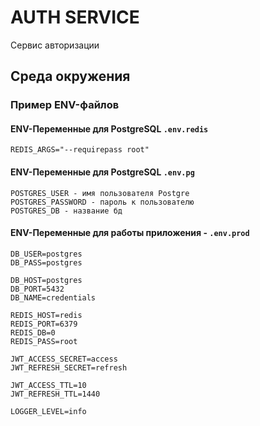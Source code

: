 # AUTH SERVICE

Сервис авторизации

## Среда окружения

### Пример ENV-файлов
#### ENV-Переменные для PostgreSQL `.env.redis`
```
REDIS_ARGS="--requirepass root"
```

#### ENV-Переменные для PostgreSQL `.env.pg`
```
POSTGRES_USER - имя пользователя Postgre
POSTGRES_PASSWORD - пароль к пользователю
POSTGRES_DB - название бд
```

#### ENV-Переменные для работы приложения - `.env.prod`
```
DB_USER=postgres
DB_PASS=postgres

DB_HOST=postgres
DB_PORT=5432
DB_NAME=credentials

REDIS_HOST=redis
REDIS_PORT=6379
REDIS_DB=0
REDIS_PASS=root

JWT_ACCESS_SECRET=access
JWT_REFRESH_SECRET=refresh

JWT_ACCESS_TTL=10
JWT_REFRESH_TTL=1440

LOGGER_LEVEL=info
```